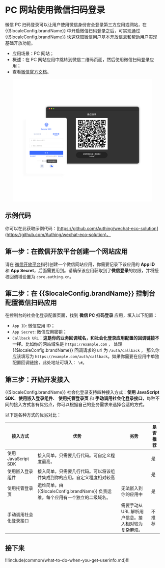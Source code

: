 # PC 网站使用微信扫码登录

<LastUpdated/>

微信 PC 扫码登录可以让用户使用微信身份安全登录第三方应用或网站，在 {{$localeConfig.brandName}} 中开启微信扫码登录之后，可实现通过 {{$localeConfig.brandName}} 快速获取微信用户基本开放信息和帮助用户实现基础开放功能。

- 应用场景：PC 网站；
- 概述：在 PC 网站应用中跳转到微信二维码页面，然后使用微信扫码登录应用；
- 查看[微信官方文档](https://developers.weixin.qq.com/doc/oplatform/Website_App/WeChat_Login/Wechat_Login.html)。

<img src="../images/wechat-pc-scan-login.png" height="400px" style="display:block;margin: 0 auto;"/>

## 示例代码

你可以在此获取示例代码：[https://github.com/Authing/wechat-eco-solution](https://github.com/Authing/wechat-eco-solution)。

## 第一步：在微信开放平台创建一个网站应用

请在 [微信开放平台](https://open.weixin.qq.com/cgi-bin/frame?t=home/web_tmpl&lang=zh_CN)指引创建一个微信网站应用，你需要记录下该应用的 **App ID** 和 **App Secret**，后面需要用到。请确保该应用获取到了**微信登录**的权限，并将授权回调域设置为 `core.authing.cn`。

## 第二步：在 {{$localeConfig.brandName}} 控制台配置微信扫码应用

在控制台的社会化登录配置页面，找到 **微信 PC 扫码登录** 应用，填入以下配置：

- `App ID`: 微信应用 ID；
- `App Secret`: 微信应用密钥；
- `Callback URL`：**这是你的业务回调域名，和社会化登录应用配置的回调链接不一样**。比如你的网站域名是 `https://example.com` ， 处理 {{$localeConfig.brandName}} 回调请求的 url 为 `/auth/callback` ， 那么你应该填写为 `https://example.com/auth/callback`。如果你需要在应用中单独配置回调链接，此处地址可填入： `\#`。

## 第三步：开始开发接入

{{$localeConfig.brandName}} 社会化登录支持四种接入方式：**使用 JavaScript SDK**、**使用嵌入登录组件**、 **使用托管登录页** 和 **手动调用社会化登录接口**，每种不同的接入方式各有优劣点，你可以根据自己的业务需求来选择合适的方式。

以下是各种方式的优劣对比：

| 接入方式               | 优势                                                                              | 劣势                                                | 是否推荐 |
| ---------------------- | --------------------------------------------------------------------------------- | --------------------------------------------------- | -------- |
| 使用 JavaScript SDK    | 接入简单，只需要几行代码。可自定义程度最高。                                      |                                                     | 是       |
| 使用嵌入登录组件       | 接入简单，只需要几行代码。可以将该组件集成到你的应用。自定义程度相对较高          |                                                     | 是       |
| 使用托管登录页         | 运维简单，由 {{$localeConfig.brandName}} 负责运维。每个应用有一个独立的二级域名。 | 无法嵌入到你的应用中                                | 是       |
| 手动调用社会化登录接口 |                                                                                   | 需要手动从 URL 解析用户信息。接入相对较为复杂麻烦。 | 不推荐   |

<StackSelector snippet="social-login" selectLabel="选择接入方式" :order="['sdk', 'embeded-component', 'hosted-page', 'manually']"/>

## 接下来

!!!include(common/what-to-do-when-you-get-userinfo.md)!!!
